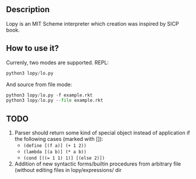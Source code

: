 ## Description
Lopy is an MIT Scheme interpreter which creation was inspired by SICP book. 
## How to use it?
Currenly, two modes are supported. 
REPL:
```python
python3 lopy/lo.py
```
And source from file mode:
```python
python3 lopy/lo.py -f example.rkt
python3 lopy/lo.py --file example.rkt
```
## TODO
1. Parser should return some kind of special object instead of application if the following cases (marked with []):
    * ```(define [(f a)] (+ 1 2)) ``` 
    * ```(lambda [(a b)] (* a b))```
    * ```(cond [((= 1 1) 1)] [(else 2)])```
2. Addition of new syntactic forms/builtin procedures from arbitrary file (without editing files in lopy/expressions/ dir
